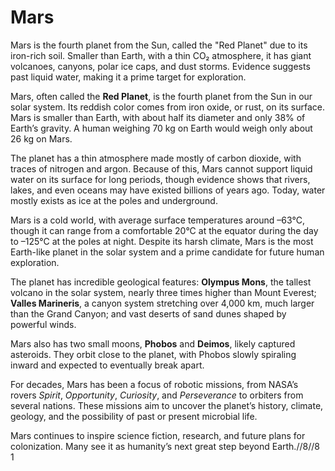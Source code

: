# Mars
Mars is the fourth planet from the Sun, called the "Red Planet" due to its iron-rich soil. Smaller than Earth, with a thin CO₂ atmosphere, it has giant volcanoes, canyons, polar ice caps, and dust storms. Evidence suggests past liquid water, making it a prime target for exploration.

Mars, often called the **Red Planet**, is the fourth planet from the Sun in our solar system. Its reddish color comes from iron oxide, or rust, on its surface. Mars is smaller than Earth, with about half its diameter and only 38% of Earth’s gravity. A human weighing 70 kg on Earth would weigh only about 26 kg on Mars.

The planet has a thin atmosphere made mostly of carbon dioxide, with traces of nitrogen and argon. Because of this, Mars cannot support liquid water on its surface for long periods, though evidence shows that rivers, lakes, and even oceans may have existed billions of years ago. Today, water mostly exists as ice at the poles and underground.

Mars is a cold world, with average surface temperatures around –63°C, though it can range from a comfortable 20°C at the equator during the day to –125°C at the poles at night. Despite its harsh climate, Mars is the most Earth-like planet in the solar system and a prime candidate for future human exploration.

The planet has incredible geological features: **Olympus Mons**, the tallest volcano in the solar system, nearly three times higher than Mount Everest; **Valles Marineris**, a canyon system stretching over 4,000 km, much larger than the Grand Canyon; and vast deserts of sand dunes shaped by powerful winds.

Mars also has two small moons, **Phobos** and **Deimos**, likely captured asteroids. They orbit close to the planet, with Phobos slowly spiraling inward and expected to eventually break apart.

For decades, Mars has been a focus of robotic missions, from NASA’s rovers *Spirit*, *Opportunity*, *Curiosity*, and *Perseverance* to orbiters from several nations. These missions aim to uncover the planet’s history, climate, geology, and the possibility of past or present microbial life.

Mars continues to inspire science fiction, research, and future plans for colonization. Many see it as humanity’s next great step beyond Earth.//8//8  1


